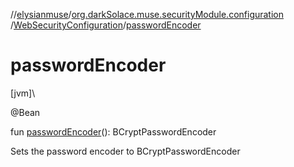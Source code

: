 //[elysianmuse](../../../index.md)/[org.darkSolace.muse.securityModule.configuration](../index.md)
/[WebSecurityConfiguration](index.md)/[passwordEncoder](password-encoder.md)

# passwordEncoder

[jvm]\

@Bean

fun [passwordEncoder](password-encoder.md)(): BCryptPasswordEncoder

Sets the password encoder to BCryptPasswordEncoder
